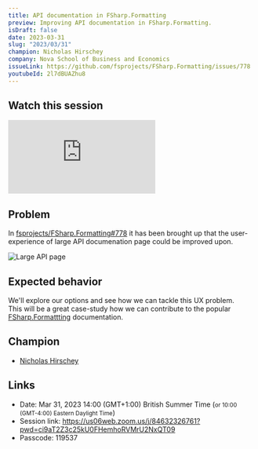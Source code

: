 ```yaml
---
title: API documentation in FSharp.Formatting
preview: Improving API documentation in FSharp.Formatting.
isDraft: false
date: 2023-03-31
slug: "2023/03/31"
champion: Nicholas Hirschey
company: Nova School of Business and Economics
issueLink: https://github.com/fsprojects/FSharp.Formatting/issues/778
youtubeId: 2l7dBUAZhu8
---
```


## Watch this session

<div class="ratio ratio-16x9 mb-4">
    <iframe src="https://www.youtube.com/embed/2l7dBUAZhu8" title="YouTube video player" frameborder="0" allow="accelerometer; autoplay; clipboard-write; encrypted-media; gyroscope; picture-in-picture; web-share" allowfullscreen></iframe>
</div>

## Problem

In [fsprojects/FSharp.Formatting#778](https://github.com/fsprojects/FSharp.Formatting/issues/778) it has been brought up that the user-experience of large API documenation page could be improved upon.

<img src="https://user-images.githubusercontent.com/6868833/201503980-bae61b16-b4ee-4e57-81a4-7aaf4233b1f2.png" alt="Large API page" class="img-fluid" />

## Expected behavior

We'll explore our options and see how we can tackle this UX problem.  
This will be a great case-study how we can contribute to the popular [FSharp.Formattting](https://fsprojects.github.io/FSharp.Formatting/) documentation.

## Champion

- [Nicholas Hirschey](http://www.nhirschey.com/)

## Links

- Date: Mar 31, 2023 14:00 (GMT+1:00) British Summer Time (<small>or 10:00 (GMT-4:00) Eastern Daylight Time</small>)
- Session link: https://us06web.zoom.us/j/84632326761?pwd=ci9aT2Z3c25kU0FHemhoRVMrU2NxQT09
- Passcode: 119537
